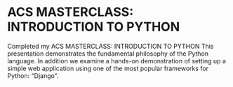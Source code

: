 # ACS MASTERCLASS: INTRODUCTION TO PYTHON

Completed my ACS MASTERCLASS: INTRODUCTION TO PYTHON
This presentation demonstrates the fundamental philosophy of the Python language. 
In addition we examine a hands-on demonstration of setting up a simple web application using one of the most popular frameworks for Python: "Django". 


